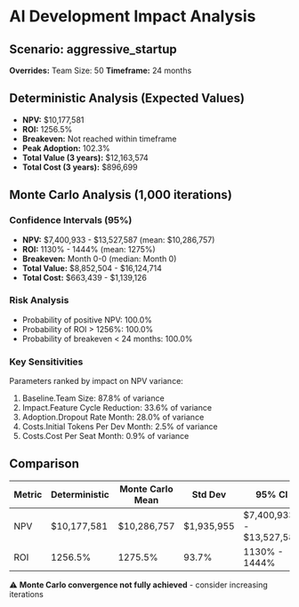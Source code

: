 # AI Development Impact Analysis

## Scenario: aggressive_startup
**Overrides:** Team Size: 50
**Timeframe:** 24 months

## Deterministic Analysis (Expected Values)

- **NPV:** $10,177,581
- **ROI:** 1256.5%
- **Breakeven:** Not reached within timeframe
- **Peak Adoption:** 102.3%
- **Total Value (3 years):** $12,163,574
- **Total Cost (3 years):** $896,699

## Monte Carlo Analysis (1,000 iterations)

### Confidence Intervals (95%)

- **NPV:** $7,400,933 - $13,527,587 (mean: $10,286,757)
- **ROI:** 1130% - 1444% (mean: 1275%)
- **Breakeven:** Month 0-0 (median: Month 0)
- **Total Value:** $8,852,504 - $16,124,714
- **Total Cost:** $663,439 - $1,139,126

### Risk Analysis

- Probability of positive NPV: 100.0%
- Probability of ROI > 1256%: 100.0%
- Probability of breakeven < 24 months: 100.0%

### Key Sensitivities

Parameters ranked by impact on NPV variance:

1. Baseline.Team Size: 87.8% of variance
2. Impact.Feature Cycle Reduction: 33.6% of variance
3. Adoption.Dropout Rate Month: 28.0% of variance
4. Costs.Initial Tokens Per Dev Month: 2.5% of variance
5. Costs.Cost Per Seat Month: 0.9% of variance

## Comparison

| Metric | Deterministic | Monte Carlo Mean | Std Dev | 95% CI |
|--------|--------------|------------------|---------|--------|
| NPV | $10,177,581 | $10,286,757 | $1,935,955 | $7,400,933 - $13,527,587 |
| ROI | 1256.5% | 1275.5% | 93.7% | 1130% - 1444% |

⚠️ **Monte Carlo convergence not fully achieved** - consider increasing iterations
